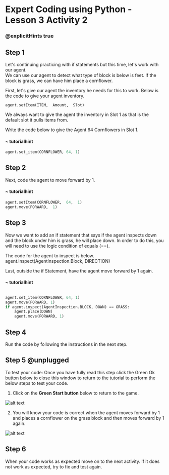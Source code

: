 # Expert Coding using Python - Lesson 3 Activity 2
### @explicitHints true

## Step 1

Let's continuing practicing with if statements but this time, let's work with our agent.  
We can use our agent to detect what type of block is below is feet.  If the block is grass, we can have him place a cornflower. 

First, let's give our agent the inventory he needs for this to work.  Below is the code to give your agent inventory. 

    agent.setItem(ITEM,  Amount,  Slot)

We always want to give the agent the inventory in Slot 1 as that is the default slot it pulls items from. 

Write the code below to give the Agent 64 Cornflowers in Slot 1. 

#### ~ tutorialhint

```python
agent.set_item(CORNFLOWER, 64, 1)

```

## Step 2

Next, code the agent to move forward by 1.  

#### ~ tutorialhint

```python
agent.setItem(CORNFLOWER,  64,  1)
agent.move(FORWARD,  1)
```

## Step 3

Now we want to add an if statement that says if the agent inspects down and the block under him is grass, he will place down. 
In order to do this, you will need to use the logic condition of equals (==).  

The code for the agent to inspect is below. 
agent.inspect(AgentInspection.Block, DIRECTION)

Last, outside the if Statement, have the agent move forward by 1 again. 
#### ~ tutorialhint

```python

agent.set_item(CORNFLOWER, 64, 1)
agent.move(FORWARD, 1)
if agent.inspect(AgentInspection.BLOCK, DOWN) == GRASS:
    agent.place(DOWN)
    agent.move(FORWARD, 1)
```

## Step 4

Run the code by following the instructions in the next step.

## Step 5 @unplugged

To test your code:
Once you have fully read this step click the Green Ok button below to close this window to return to the tutorial to perform the below steps to test your code.

1. Click on the **Green Start button** below to return to the game.

  

![alt text](https://expertjs.codingcredentials.com/Lesson1/1.1/1.JPG?raw=true  "Start")

2.  You will know your code is correct when the agent moves forward by 1 and  places a cornflower on the grass block and then moves forward by 1 again. 

![alt text](https://expertjs.codingcredentials.com/Lesson3/3.1/3.1.1.png?raw=true  "Code")

## Step 6

When your code works as expected move on to the next activity.
If it does not work as expected, try to fix and test again.
